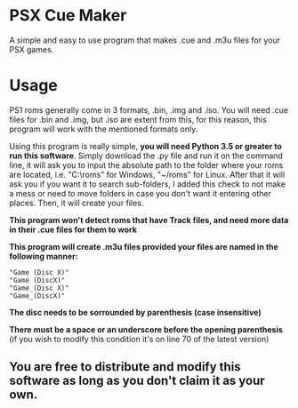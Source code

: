 # PSX Cue Maker
A simple and easy to use program that makes .cue and .m3u files for your PSX games.

# Usage
PS1 roms generally come in 3 formats, .bin, .img and .iso. You will need .cue files for .bin and .img, but .iso are extent from this, for this reason, this program will work with the mentioned formats only.

Using this program is really simple, **you will need Python 3.5 or greater to run this software**. Simply download the .py file and run it on the command line, it will ask you to input the absolute path to the folder where your roms are located, i.e. "C:\roms" for Windows, "~/roms" for Linux. After that it will ask you if you want it to search sub-folders, I added this check to not make a mess or need to move folders in case you don't want it entering other places. Then, it will create your files.

**This program won't detect roms that have Track files, and need more data in their .cue files for them to work**

**This program will create .m3u files provided your files are named in the following manner:**

```
"Game (Disc X)"
"Game (DiscX)"
"Game_(Disc X)"
"Game_(DiscX)"
```
 **The disc needs to be sorrounded by parenthesis (case insensitive)**
 
 **There must be a space or an underscore before the opening parenthesis** (if you wish to modify this condition it's on line 70 of the latest version)
 
 ## You are free to distribute and modify this software as long as you don't claim it as your own.
